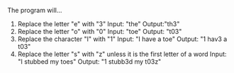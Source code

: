 The program will...
1. Replace the letter "e" with "3"
  Input: "the"
  Output:"th3"
2. Replace the letter "o" with "0"
  Input: "toe"
  Output: "t03"
3. Replace the character "I" with "1"
  Input: "I have a toe"
  Output: "1 hav3 a t03"
4. Replace the letter "s" with "z" unless it is the first letter of a word
  Input: "I stubbed my toes"
  Output: "1 stubb3d my t03z"
